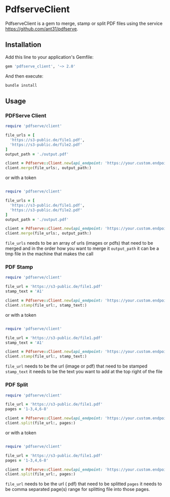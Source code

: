 # PdfserveClient

PdfserveClient is a gem to merge, stamp or split PDF files using the service https://github.com/ant31/pdfserve.

## Installation

Add this line to your application's Gemfile:

```ruby
gem 'pdfserve_client', '~> 2.0'
```

And then execute:

```sh
bundle install
```

## Usage

### PDFServe Client

```ruby
require 'pdfserve/client'

file_urls = [
  'https://s3-public.de/file1.pdf',
  'https://s3-public.de/file2.pdf'
]
output_path = './output.pdf'

client = Pdfserve::Client.new(api_endpoint: 'https://your.custom.endpoint')
client.merge(file_urls:, output_path:)
```

or with a token

```ruby

require 'pdfserve/client'

file_urls = [
  'https://s3-public.de/file1.pdf',
  'https://s3-public.de/file2.pdf'
]
output_path = './output.pdf'

client = Pdfserve::Client.new(api_endpoint: 'https://your.custom.endpoint', api_token: 'the-token')
client.merge(file_urls:, output_path:)
```

`file_urls` needs to be an array of urls (images or pdfs) that need to be merged and in the order how you want to merge it
`output_path` it can be a tmp file in the machine that makes the call


### PDF Stamp

```ruby
require 'pdfserve/client'

file_url = 'https://s3-public.de/file1.pdf'
stamp_text = 'A1'

client = Pdfserve::Client.new(api_endpoint: 'https://your.custom.endpoint')
client.stamp(file_url:, stamp_text:)
```

or with a token

```ruby

require 'pdfserve/client'

file_url = 'https://s3-public.de/file1.pdf'
stamp_text = 'A1'

client = Pdfserve::Client.new(api_endpoint: 'https://your.custom.endpoint', api_token: 'the-token')
client.stamp(file_url:, stamp_text:)
```

`file_url` needs to be the url (image or pdf) that need to be stamped
`stamp_text` it needs to be the text you want to add at the top right of the file

### PDF Split

```ruby
require 'pdfserve/client'

file_url = 'https://s3-public.de/file1.pdf'
pages = '1-3,4,6-8'

client = Pdfserve::Client.new(api_endpoint: 'https://your.custom.endpoint')
client.split(file_url:, pages:)
```

or with a token

```ruby

require 'pdfserve/client'

file_url = 'https://s3-public.de/file1.pdf'
pages = '1-3,4,6-8'

client = Pdfserve::Client.new(api_endpoint: 'https://your.custom.endpoint', api_token: 'the-token')
client.split(file_url:, pages:)
```

`file_url` needs to be the url ( pdf) that need to be splitted
`pages` it needs to be comma separated page(s) range for splitting file into those pages.
